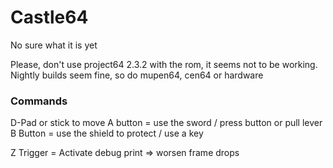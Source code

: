 # Castle64

No sure what it is yet

Please, don't use project64 2.3.2 with the rom, it seems not to be working. Nightly builds seem fine, so do mupen64, cen64 or hardware

### Commands

D-Pad or stick to move
A button = use the sword / press button or pull lever
B Button = use the shield to protect / use a key

Z Trigger = Activate debug print => worsen frame drops